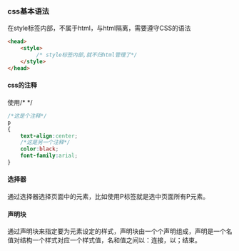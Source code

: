 ### css基本语法
在style标签内部，不属于html，与html隔离，需要遵守CSS的语法
```html
<head>
    <style>
         /* style标签内部,就不归html管理了*/
    </style>
</head>
```
#### css的注释
使用/*   */
```css
/*这是个注释*/
p
{
    text-align:center;
    /*这是另一个注释*/
    color:black;
    font-family:arial;
}
```
#### 选择器
通过选择器选择页面中的元素，比如使用P标签就是选中页面所有P元素。

#### 声明块
通过声明块来指定要为元素设定的样式，声明块由一个个声明组成，声明是一个名值对结构一个样式对应一个样式值，名和值之间以：连接，以；结束。
